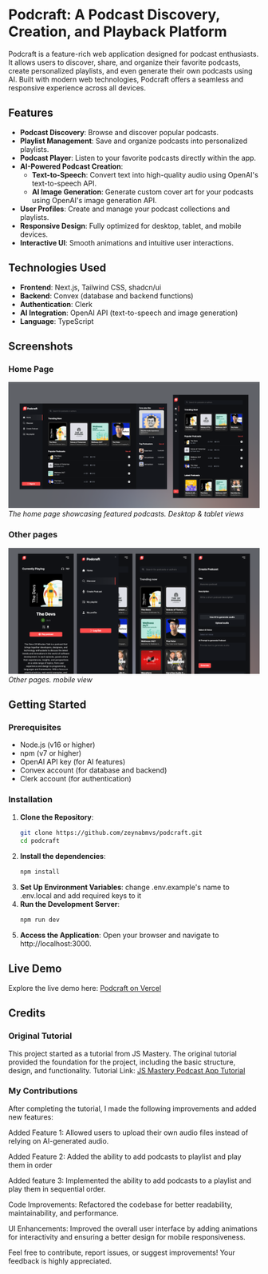 # Podcraft: A Podcast Discovery, Creation, and Playback Platform

Podcraft is a feature-rich web application designed for podcast enthusiasts. It allows users to discover, share, and organize their favorite podcasts, create personalized playlists, and even generate their own podcasts using AI. Built with modern web technologies, Podcraft offers a seamless and responsive experience across all devices.

## Features

- **Podcast Discovery**: Browse and discover popular podcasts.
- **Playlist Management**: Save and organize podcasts into personalized playlists.
- **Podcast Player**: Listen to your favorite podcasts directly within the app.
- **AI-Powered Podcast Creation**:
  - **Text-to-Speech**: Convert text into high-quality audio using OpenAI's text-to-speech API.
  - **AI Image Generation**: Generate custom cover art for your podcasts using OpenAI's image generation API.
- **User Profiles**: Create and manage your podcast collections and playlists.
- **Responsive Design**: Fully optimized for desktop, tablet, and mobile devices.
- **Interactive UI**: Smooth animations and intuitive user interactions.

## Technologies Used

- **Frontend**: Next.js, Tailwind CSS, shadcn/ui
- **Backend**: Convex (database and backend functions)
- **Authentication**: Clerk
- **AI Integration**: OpenAI API (text-to-speech and image generation)
- **Language**: TypeScript

## Screenshots

### Home Page
![Home Page](/public/screenshots/screenshot1.png)  
*The home page showcasing featured podcasts. Desktop & tablet views*

### Other pages
![AI Podcast Creation](/public/screenshots/screenshot2.png)  
*Other pages. mobile view*

## Getting Started

### Prerequisites

- Node.js (v16 or higher)
- npm (v7 or higher)
- OpenAI API key (for AI features)
- Convex account (for database and backend)
- Clerk account (for authentication)

### Installation

1. **Clone the Repository**:
   ```bash
   git clone https://github.com/zeynabmvs/podcraft.git
   cd podcraft
2. **Install the dependencies**:
    ```bash
    npm install
3. **Set Up Environment Variables**:
    change .env.example's name to .env.local and add required keys to it
4. **Run the Development Server**:
    ```bash
    npm run dev
5. **Access the Application**:
    Open your browser and navigate to http://localhost:3000.

## Live Demo

Explore the live demo here: [Podcraft on Vercel](https://podcraft-roan.vercel.app/)

## Credits
### Original Tutorial
This project started as a tutorial from JS Mastery. The original tutorial provided the foundation for the project, including the basic structure, design, and functionality.
Tutorial Link: [JS Mastery Podcast App Tutorial](https://jsmastery.pro)

### My Contributions
After completing the tutorial, I made the following improvements and added new features:

Added Feature 1: Allowed users to upload their own audio files instead of relying on AI-generated audio.

Added Feature 2: Added the ability to add podcasts to playlist and play them in order

Added feature 3: Implemented the ability to add podcasts to a playlist and play them in sequential order.

Code Improvements: Refactored the codebase for better readability, maintainability, and performance.

UI Enhancements: Improved the overall user interface by adding animations for interactivity and ensuring a better design for mobile responsiveness.


Feel free to contribute, report issues, or suggest improvements! Your feedback is highly appreciated.
